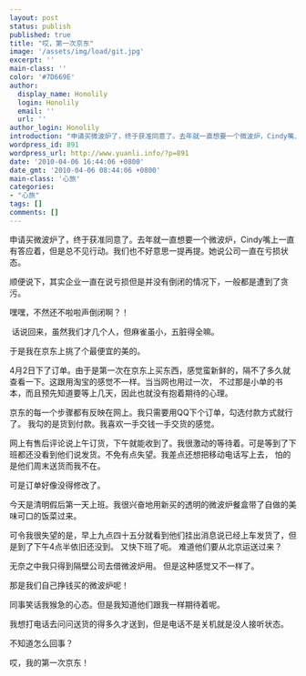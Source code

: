 ```yaml
---
layout: post
status: publish
published: true
title: "哎，第一次京东"
image: '/assets/img/load/git.jpg'
excerpt: ''
main-class: ''
color: '#7D669E'
author:
  display_name: Honolily
  login: Honolily
  email: ''
  url: ''
author_login: Honolily
introduction: "申请买微波炉了，终于获准同意了。去年就一直想要一个微波炉，Cindy嘴上一直有答应着，但是总不见行动。我们也不好意思一提再提。她说公司一直在亏损状态。顺便说下，其实企业一直在说亏损但是并没有倒闭的情况下，一般都是遭到了贪污。嘿嘿，不然还不啦啦声倒闭啊？！&nbsp;话说回来，虽然我们才几个人，但麻雀虽小，五脏得全嘛。于是我在京东上挑了个最便宜的美的。 "
wordpress_id: 891
wordpress_url: http://www.yuanli.info/?p=891
date: '2010-04-06 16:44:06 +0800'
date_gmt: '2010-04-06 08:44:06 +0800'
main-class: '心旅'
categories:
- "心旅"
tags: []
comments: []
---
```

申请买微波炉了，终于获准同意了。去年就一直想要一个微波炉，Cindy嘴上一直有答应着，但是总不见行动。我们也不好意思一提再提。她说公司一直在亏损状态。

顺便说下，其实企业一直在说亏损但是并没有倒闭的情况下，一般都是遭到了贪污。

嘿嘿，不然还不啦啦声倒闭啊？！

&nbsp;话说回来，虽然我们才几个人，但麻雀虽小，五脏得全嘛。

于是我在京东上挑了个最便宜的美的。 

4月2日下了订单。由于是第一次在京东上买东西，感觉蛮新鲜的，隔不了多久就查看一下。这跟用淘宝的感觉不一样。当当网也用过一次， 不过那是小单的书本，而且预先知道要等上几天，因此也就没有抱着期待的心理。

京东的每一个步骤都有反映在网上。我只需要用QQ下个订单，勾选付款方式就行了。 我勾的是货到付款。我喜欢一手交钱一手交货的感觉。

网上有售后评论说上午订货，下午就能收到了。我很激动的等待着。可是等到了下班都还没看到他们说发货。不免有点失望。我差点还想把移动电话写上去， 怕的是他们周末送货而我不在。&nbsp;

可是订单好像没得修改了。

今天是清明假后第一天上班。我很兴奋地用新买的透明的微波炉餐盒带了自做的美味可口的饭菜过来。

可令我很失望的是，早上九点四十五分就看到他们挂出消息说已经上车发货了，但是到了下午4点半依旧还没到。 又快下班了呃。 难道他们要从北京运送过来？

无奈之中我只得到隔壁公司去借微波炉用。 但是这种感觉又不一样了。

那是我们自己挣钱买的微波炉呢！

同事笑话我猴急的心态。但是我知道他们跟我一样期待着呢。

我想打电话去问问送货的得多久才送到，但是电话不是关机就是没人接听状态。

不知道怎么回事？

哎，我的第一次京东！

